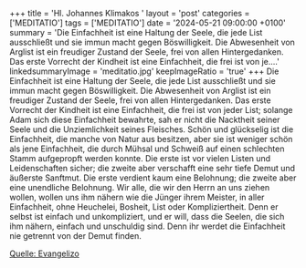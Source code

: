 +++
title = 'Hl. Johannes Klimakos  '
layout = 'post'
categories = ['MEDITATIO']
tags = ['MEDITATIO']
date = '2024-05-21 09:00:00 +0100'
summary = 'Die Einfachheit ist eine Haltung der Seele, die jede List ausschließt und sie immun macht gegen Böswilligkeit. Die Abwesenheit von Arglist ist ein freudiger Zustand der Seele, frei von allen Hintergedanken. Das erste Vorrecht der Kindheit ist eine Einfachheit, die frei ist von je....'
linkedsummaryImage = 'meditatio.jpg'
keepImageRatio = 'true'
+++
Die Einfachheit ist eine Haltung der Seele, die jede List ausschließt und sie immun macht gegen Böswilligkeit. Die Abwesenheit von Arglist ist ein freudiger Zustand der Seele, frei von allen Hintergedanken. Das erste Vorrecht der Kindheit ist eine Einfachheit, die frei ist von jeder List; solange Adam sich diese Einfachheit bewahrte, sah er nicht die Nacktheit seiner Seele und die Unziemlichkeit seines Fleisches.<!--more-->
Schön und glückselig ist die Einfachheit, die manche von Natur aus besitzen, aber sie ist weniger schön als jene Einfachheit, die durch Mühsal und Schweiß auf einen schlechten Stamm aufgepropft werden konnte. Die erste ist vor vielen Listen und Leidenschaften sicher; die zweite aber verschafft eine sehr tiefe Demut und äußerste Sanftmut. Die erste verdient kaum eine Belohnung; die zweite aber eine unendliche Belohnung.
Wir alle, die wir den Herrn an uns ziehen wollen, wollen uns ihm nähern wie die Jünger ihrem Meister, in aller Einfachheit, ohne Heuchelei, Bosheit, List oder Kompliziertheit. Denn er selbst ist einfach und unkompliziert, und er will, dass die Seelen, die sich ihm nähern, einfach und unschuldig sind. Denn ihr werdet die Einfachheit nie getrennt von der Demut finden.
 


[Quelle: Evangelizo](https://evangeliumtagfuertag.org/DE/gospel)
